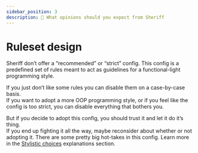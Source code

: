 ```yaml
---
sidebar_position: 3
description: 📐 What opinions should you expect from Sheriff
---
```


# Ruleset design

Sheriff don’t offer a “recommended” or “strict” config. This config is a predefined set of rules meant to act as guidelines for a functional-light programming style.

If you just don’t like some rules you can disable them on a case-by-case basis.<br />
If you want to adopt a more OOP programming style, or if you feel like the config is too strict, you can disable everything that bothers you.

But if you decide to adopt this config, you should trust it and let it do it’s thing. <br />
If you end up fighting it all the way, maybe reconsider about whether or not adopting it.
There are some pretty big hot-takes in this config. Learn more in the [Stylistic choices](./stylistic-choices.md) explanations section.

